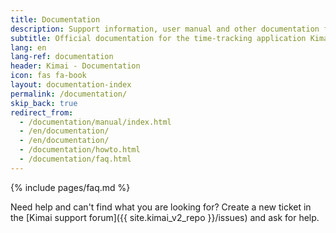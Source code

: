 ```yaml
---
title: Documentation
description: Support information, user manual and other documentation for Kimai time-tracking
subtitle: Official documentation for the time-tracking application Kimai
lang: en
lang-ref: documentation
header: Kimai - Documentation
icon: fas fa-book
layout: documentation-index
permalink: /documentation/
skip_back: true
redirect_from:
  - /documentation/manual/index.html
  - /en/documentation/
  - /en/documentation/
  - /documentation/howto.html
  - /documentation/faq.html
---
```


{% include pages/faq.md %}

Need help and can't find what you are looking for? 
Create a new ticket in the [Kimai support forum]({{ site.kimai_v2_repo }}/issues) and ask for help.
 
